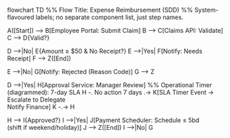 flowchart TD
  %% Flow Title: Expense Reimbursement (SDD)
  %% System-flavoured labels; no separate component list, just step names.

  A([Start]) --> B[Employee Portal: Submit Claim]
  B --> C[Claims API: Validate]
  C --> D{Valid?}

  D -->|No| E{Amount ≥ $50 & No Receipt?}
  E -->|Yes| F[Notify: Needs Receipt]
  F --> Z([End])

  E -->|No| G[Notify: Rejected (Reason Code)]
  G --> Z

  D -->|Yes| H[Approval Service: Manager Review]
  %% Operational Timer (diagrammed): 7-day SLA
  H -. No action 7 days .-> K[SLA Timer Event → Escalate to Delegate<br/>Notify Finance]
  K -.-> H

  H --> I{Approved?}
  I -->|Yes| J[Payment Scheduler: Schedule ≤ 5bd<br/>(shift if weekend/holiday)]
  J --> Z([End])
  I -->|No| G
